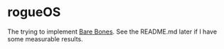 # rogueOS
The trying to implement [Bare Bones](https://wiki.osdev.org/Bare_Bones). See the README.md later if I have some measurable results.
